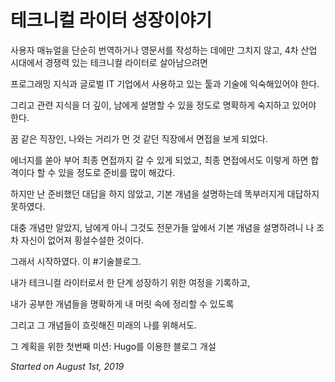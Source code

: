 # 테크니컬 라이터 성장이야기



사용자 매뉴얼을 단순히 번역하거나 영문서를 작성하는 데에만 그치지 않고, 4차 산업 시대에서 경쟁력 있는 테크니컬 라이터로 살아남으려면

프로그래밍 지식과 글로벌 IT 기업에서 사용하고 있는 툴과 기술에 익숙해있어야 한다.

그리고 관련 지식을 더 깊이, 남에게 설명할 수 있을 정도로 명확하게 숙지하고 있어야 한다.

꿈 같은 직장인, 나와는 거리가 먼 것 같던 직장에서 면접을 보게 되었다.

에너지를 쏟아 부어 최종 면접까지 갈 수 있게 되었고, 최종 면접에서도 이렇게 하면 합격이다 할 수 있을 정도로 준비를 많이 해갔다.

하지만 난 준비했던 대답을 하지 않았고, 기본 개념을 설명하는데 똑부러지게 대답하지 못하였다.

대충 개념만 알았지, 남에게 아니 그것도 전문가들 앞에서 기본 개념을 설명하려니 나 조차 자신이 없어져 횡설수설한 것이다.

그래서 시작하였다. 이 \#기술블로그.

내가 테크니컬 라이터로서 한 단계 성장하기 위한 여정을 기록하고,

내가 공부한 개념들을 명확하게 내 머릿 속에 정리할 수 있도록

그리고 그 개념들이 흐릿해진 미래의 나를 위해서도.

그 계획을 위한 첫번째 미션: Hugo를 이용한 블로그 개설

_Started on August 1st, 2019_


